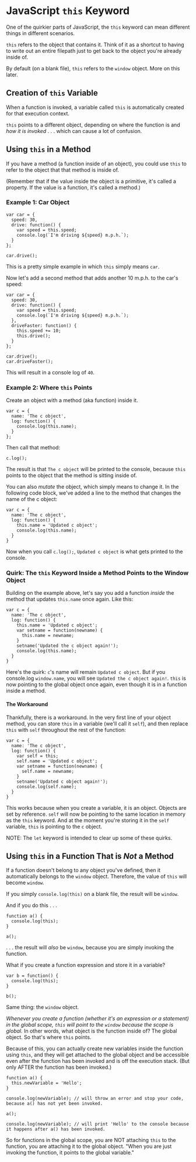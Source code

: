 # JavaScript `this` Keyword

One of the quirkier parts of JavaScript, the `this` keyword can mean different things in different scenarios.

`this` refers to the object that contains it. Think of it as a shortcut to having to write out an entire filepath just to get back to the object you're already inside of.

By default (on a blank file), `this` refers to the `window` object. More on this later.


## Creation of `this` Variable

When a function is invoked, a variable called `this` is automatically created for that execution context.

`this` points to a different object, depending on where the function is and *how it is invoked* . . . which can cause a lot of confusion.


## Using `this` in a Method

If you have a method (a function inside of an object), you could use `this` to refer to the object that that method is inside of.

(Remember that if the value inside the object is a primitive, it's called a property. If the value is a function, it's called a method.)


### Example 1: Car Object

```
var car = {
  speed: 30,
  drive: function() {
    var speed = this.speed;
    console.log(`I'm driving ${speed} m.p.h.`);
  }
};

car.drive();
```

This is a pretty simple example in which `this` simply means `car`.

Now let's add a second method that adds another 10 m.p.h. to the car's speed:

```
var car = {
  speed: 30,
  drive: function() {
    var speed = this.speed;
    console.log(`I'm driving ${speed} m.p.h.`);
  },
  driveFaster: function() {
    this.speed += 10;
    this.drive();
  }
};

car.drive();
car.driveFaster();
```

This will result in a console log of `40`.


### Example 2: Where `this` Points

Create an object with a method (aka function) inside it.

```
var c = {
  name: 'The c object',
  log: function() {
    console.log(this.name);
  }
};
```

Then call that method:

```
c.log();
```

The result is that `The c object` will be printed to the console, because `this` points to the object that the method is sitting inside of.

You can also *mutate* the object, which simply means to change it. In the following code block, we've added a line to the method that changes the name of the c object:

```
var c = {
  name: 'The c object',
  log: function() {
    this.name = 'Updated c object';
    console.log(this.name);
  }
}
```

Now when you call `c.log();`, `Updated c object` is what gets printed to the console.


### Quirk: The `this` Keyword Inside a Method Points to the Window Object

Building on the example above, let's say you add a function *inside* the method that updates `this.name` once again. Like this:

```
var c = {
  name: 'The c object',
  log: function() {
    this.name = 'Updated c object';
    var setname = function(newname) {
      this.name = newname;
    }
    setname('Updated the c object again!');
    console.log(this.name);
  }
}
```

Here's the quirk: `c`'s name will remain `Updated c object`. But if you console.log `window.name`, you will see `Updated the c object again!`. `this` is now pointing to the global object once again, even though it is in a function inside a method.


#### The Workaround

Thankfully, there is a workaround. In the very first line of your object method, you can store `this` in a variable (we'll call it `self`), and then replace `this` with `self` throughout the rest of the function:

```
var c = {
  name: 'The c object',
  log: function() {
    var self = this;
    self.name = 'Updated c object';
    var setname = function(newname) {
      self.name = newname;
    }
    setname('Updated c object again!');
    console.log(self.name);
  }
}
```

This works because when you create a variable, it is an object. Objects are set by reference. `self` will now be pointing to the same location in memory as the `this` keyword. And at the moment you're storing it in the `self` variable, `this` is pointing to the `c` object.

NOTE: The `let` keyword is intended to clear up some of these quirks.


## Using `this` in a Function That is *Not* a Method

If a function doesn't belong to any object you've defined, then it automatically belongs to the `window` object. Therefore, the value of `this` will become `window`.

If you simply `console.log(this)` on a blank file, the result will be `window`.

And if you do this . . .

```
function a() {
  console.log(this);
}

a();
```

. . . the result will *also* be `window`, because you are simply invoking the function.

What if you create a function expression and store it in a variable?

```
var b = function() {
  console.log(this);
}

b();
```

Same thing: the `window` object.

*Whenever you create a function (whether it's an expression or a statement) in the global scope, `this` will point to the `window` because the scope is global.* In other words, what object is the function inside of? The global object. So that's where `this` points.

Because of this, you can actually create new variables inside the function using `this`, and they will get attached to the global object and be accessible even after the function has been invoked and is off the execution stack. (But only AFTER the function has been invoked.)

```
function a() {
  this.newVariable = 'Hello';
}

console.log(newVariable); // will throw an error and stop your code, because a() has not yet been invoked.

a();

console.log(newVariable); // will print 'Hello' to the console because it happens after a() has been invoked.
```

So for functions in the global scope, you are NOT attaching `this` to the function, you are attaching it to the global object. "When you are just invoking the function, it points to the global variable."